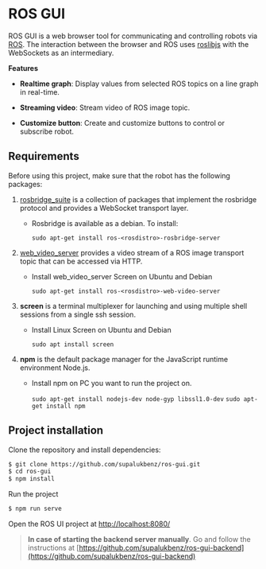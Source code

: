 # ROS GUI

ROS GUI is a web browser tool for communicating and controlling robots via [ROS](http://wiki.ros.org/Documentation). The interaction between the browser and ROS uses [roslibjs](https://github.com/RobotWebTools/roslibjs) with the WebSockets as an intermediary. 

**Features**

- **Realtime graph**: Display values from selected ROS topics on a line graph in real-time.

- **Streaming video**: Stream video of ROS image topic.

- **Customize button**: Create and customize buttons to control or subscribe robot.

## Requirements

Before using this project, make sure that the robot has the following packages:

1. [rosbridge_suite](http://wiki.ros.org/rosbridge_suite) is a collection of packages that implement the rosbridge protocol and provides a WebSocket transport layer.
   - Rosbridge is available as a debian. To install:

     ```sudo apt-get install ros-<rosdistro>-rosbridge-server```

2. [web_video_server](http://wiki.ros.org/web_video_server) provides a video stream of a ROS image transport topic that can be accessed via HTTP.
   - Install web_video_server Screen on Ubuntu and Debian

     ```sudo apt-get install ros-<rosdistro>-web-video-server```

3. **screen** is a terminal multiplexer for launching and using multiple shell sessions from a single ssh session.
   - Install Linux Screen on Ubuntu and Debian

     ```sudo apt install screen```
     
4. **npm** is the default package manager for the JavaScript runtime environment Node.js.
   - Install npm on PC you want to run the project on.  

     ```sudo apt-get install nodejs-dev node-gyp libssl1.0-dev```
     ```sudo apt-get install npm```

## Project installation

Clone the repository and install dependencies:
    
```bash
$ git clone https://github.com/supalukbenz/ros-gui.git
$ cd ros-gui 
$ npm install
```

Run the project
```bash
$ npm run serve
```

Open the ROS UI project at [http://localhost:8080/](http://localhost:8080/)


> **In case of starting the backend server manually**.
Go and follow the instructions at [https://github.com/supalukbenz/ros-gui-backend](https://github.com/supalukbenz/ros-gui-backend)


